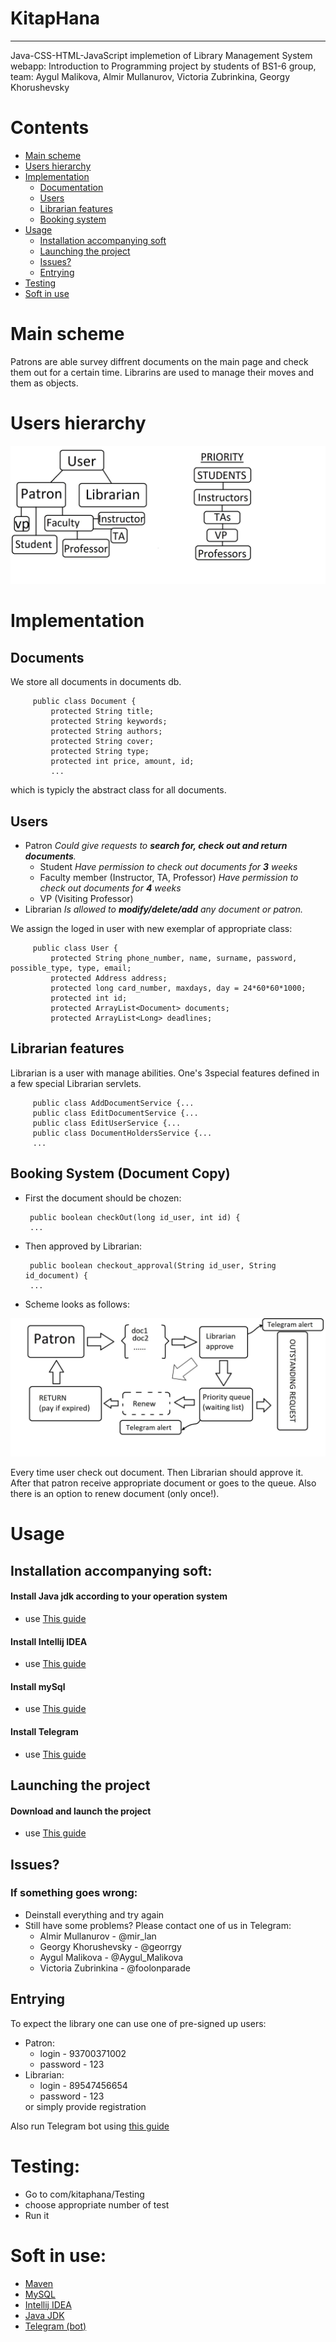 
# KitapHana
---
Java-CSS-HTML-JavaScript implemetion of Library Management System webapp: 
Introduction to Programming project by students of BS1-6 group, team: Aygul Malikova, Almir Mullanurov,
Victoria Zubrinkina, Georgy Khorushevsky 
# Contents
  + <a href="#main">Main scheme</a>
  + <a href="#arc">Users hierarchy</a>
  + <a href="#imp">Implementation</a>
    + <a href="#doc">Documentation</a>
    + <a href="#user">Users</a>
    + <a href="#lib">Librarian features</a>
    + <a href="#book">Booking system</a>
  + <a href="#InstAndL">Usage</a>
    + <a href="#inst">Installation accompanying soft</a>
    + <a href="#launch">Launching the project</a>
    + <a href="#issue">Issues?</a>
    + <a href="#entry">Entrying</a>
  + <a href="#test">Testing</a>
  + <a href="#soft">Soft in use</a>
<a name="main">

# Main scheme
</a>
Patrons are able survey diffrent documents on the main page and check them out for a certain time.
Librarins are used to manage their moves and them as objects. 
<a name="arc"> 
   
# Users hierarchy
</a> 
 <img src="ProvidedDoc/scheme.jpg" alt="ProvidedDoc/scheme.jpg"> 
<a name="imp">
   
# Implementation
</a>
<a name="doc">
   
## Documents
</a>
We store all documents in documents db. 


         public class Document {
             protected String title;
             protected String keywords;
             protected String authors;
             protected String cover;
             protected String type;
             protected int price, amount, id;
             ...
which is typicly the abstract class for all documents.
<a name="user">
   
## Users
</a>

  + Patron 
   *Could give requests to  ***search for, check out and return documents***.*
    + Student
   *Have permission to сheck out documents for ***3*** weeks* 
    + Faculty member (Instructor, TA, Professor)
   *Have permission to сheck out documents for ***4*** weeks* 
    + VP (Visiting Professor)
  + Librarian
   *Is allowed to ***modify/delete/add*** any document or patron.*

We assign the loged in user with new exemplar of appropriate class:

         public class User {
             protected String phone_number, name, surname, password, possible_type, type, email;
             protected Address address;
             protected long card_number, maxdays, day = 24*60*60*1000;
             protected int id;
             protected ArrayList<Document> documents;
             protected ArrayList<Long> deadlines;
<a name="lib">

## Librarian features
</a>
Librarian is a user with manage abilities. One's 3special features
defined in a few special Librarian servlets. 

         public class AddDocumentService {...
         public class EditDocumentService {...
         public class EditUserService {...
         public class DocumentHoldersService {...
         ...

<a name="book">

## Booking System (Document Copy)
</a>

  + First the document should be chozen:

         public boolean checkOut(long id_user, int id) {
         ...
  + Then approved by Librarian:
  
         public boolean checkout_approval(String id_user, String id_document) {
         ...

  + Scheme looks as follows:
  
  </a> 
 <img src="ProvidedDoc/checkout.jpg" alt="ProvidedDoc/scheme.jpg"> 
<a name="imp">
  
Every time user check out document. Then Librarian should approve it. After that patron receive appropriate document or 
goes to the queue. Also there is an option to renew document (only once!).
<a name="InstAndL">
  
# Usage
</a>
<a name="inst">

## Installation accompanying soft:
</a>

#### Install Java jdk according to your operation system

  + use <a href="ProvidedDoc/java.pdf"> This guide </a>

#### Install Intellij IDEA 
  + use <a href="https://www.jetbrains.com/help/idea/install-and-set-up-intellij-idea.html"> This guide</a> 
#### Install mySql

  + use <a href="ProvidedDoc/mysql.pdf">This guide</a>
#### Install Telegram
  + use <a href="https://desktop.telegram.org/">This guide</a>
<a name="launch"> 
   
## Launching the project
</a>

#### Download and launch the project
  
  + use <a href="ProvidedDoc/project.pdf">This guide</a>
<a name="issue">
   
## Issues?
</a>

### If something goes wrong:
  + Deinstall everything and try again
  + Still have some problems? Please contact one of us in Telegram:
    + Almir Mullanurov - @mir_lan
    + Georgy Khorushevsky - @georrgy
    + Aygul Malikova - @Aygul_Malikova
    + Victoria Zubrinkina - @foolonparade
<a name="entry">

## Entrying
</a>
To expect the library one can use one of pre-signed up users:
<ul>
   <li> Patron:
      <ul>
         <li> login - 93700371002
         <li> password - 123
      </ul>
   <li> Librarian:
      <ul>
         <li> login - 89547456654
         <li> password  - 123
     </ul>
or simply provide registration
</ul>
Also run Telegram bot using <a href="ProvidedDoc/tg.pdf">this guide</a>
<a name="test">
 
# Testing:
</a>

  + Go to com/kitaphana/Testing
  + choose appropriate number of test
  + Run it
<a name="soft">

# Soft in use:
</a>

  + <a href="http://maven.apache.org/POM/4.0.0">Maven</a>
  + <a href="https://www.mysql.com/">MySQL</a>
  + <a href="https://www.jetbrains.com/idea/">Intellij IDEA</a>
  + <a href="http://www.oracle.com/technetwork/java/javase/downloads/index.html">Java JDK</a>
  + <a href="https://telegram.org/">Telegram (bot)</a>

